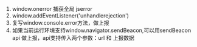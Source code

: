 1. window.onerror 捕获全局 jserror
2. window.addEventListener('unhandlerejection')
3. 复写window.console.error方法，做上报
4. 如果当前运行环境支持window.navigator.sendBeacon,可以用sendBeacon api 做上报，api支持传入两个参数：url 和 上报数据
